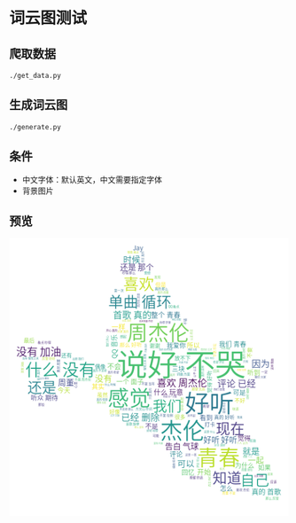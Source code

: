 # 词云图测试

## 爬取数据

```shell
./get_data.py
```

## 生成词云图

```shell
./generate.py
```

## 条件

+ 中文字体：默认英文，中文需要指定字体
+ 背景图片

## 预览

![预览图](./cloud.png)

